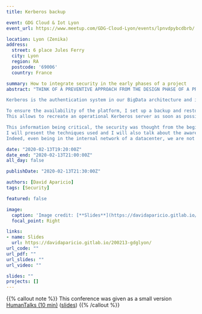 ```yaml
---
title: Kerberos backup

event: GDG Cloud & Iot Lyon
event_url: https://www.meetup.com/GDG-Cloud-Lyon/events/lpnvdpybcdbrb/

location: Lyon (Zenika)
address:
  street: 6 place Jules Ferry
  city: Lyon
  region: RA
  postcode: '69006'
  country: France

summary: How to integrate security in the early phases of a project
abstract: "THINK OF A PREVENTIVE APPROACH FROM THE DESIGN PHASE OF A PROJECT

Kerberos is the authentication system in our BigData architecture and it's a SPOF (Single Point of Failure).

To ensure the availability of the platform, I set up a backup and restore mechanism for Kerberos information.
This allows to recreate an operational Kerberos server as soon as possible (in case of an incident).

This information being critical, the security was thought from the beginning.
I will present the techniques used and I will also talk about the awareness of the management on these important aspects.
Indeed, even being in the internal network of a datacenter, we are not safe from an intrusion. The 0 risk does not exist."

date: "2020-02-13T19:20:00Z"
date_end: "2020-02-13T21:00:00Z"
all_day: false

publishDate: "2020-02-13T21:30:00Z"

authors: [David Aparicio]
tags: [Security]

featured: false

image:
  caption: 'Image credit: [**Slides**](https://davidaparicio.gitlab.io/200213-gdglyon/)'
  focal_point: Right

links:
- name: Slides
  url: https://davidaparicio.gitlab.io/200213-gdglyon/
url_code: ""
url_pdf: ""
url_slides: ""
url_video: ""

slides: ""
projects: []
---
```


{{% callout note %}}
This conference was given as a small version [HumanTalks (10 min)](https://humantalks.com/cities/lyon/events/533) ([slides](https://davidaparicio.gitlab.io/200211-humantalks/))
{{% /callout %}}